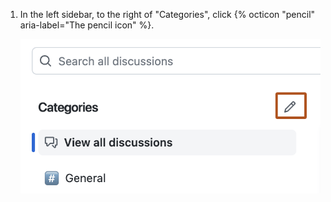 1. In the left sidebar, to the right of "Categories", click {% octicon "pencil" aria-label="The pencil icon" %}.

   ![Screenshot of the "Categories" menu on the Discussions page. The pencil icon for editing categories is highlighted with an orange outline.](/assets/images/help/discussions/click-edit-categories.png)
